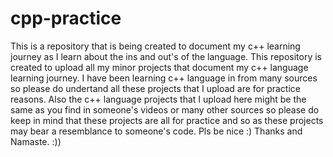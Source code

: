 # cpp-practice
This is a repository that is being created to document my c++ learning journey as I learn about the ins and out's of the language. This repository is created to upload all my minor projects that document my c++ language learning journey.
I have been learning c++ language in from many sources so please do undertand all these projects that I upload are for practice reasons.
Also the c++ language projects that I upload here might be the same as you find in someone's videos or many other sources so please do keep in mind that these projects are all for practice and so as these projects may bear a resemblance to someone's code. Pls be nice :)
Thanks and Namaste. :))
